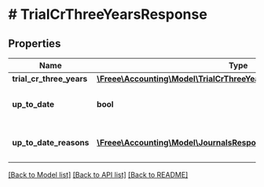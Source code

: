 # # TrialCrThreeYearsResponse

## Properties

Name | Type | Description | Notes
------------ | ------------- | ------------- | -------------
**trial_cr_three_years** | [**\Freee\Accounting\Model\TrialCrThreeYearsResponseTrialCrThreeYears**](TrialCrThreeYearsResponseTrialCrThreeYears.md) |  |
**up_to_date** | **bool** | 集計結果が最新かどうか |
**up_to_date_reasons** | [**\Freee\Accounting\Model\JournalsResponseJournalsUpToDateReasons[]**](JournalsResponseJournalsUpToDateReasons.md) | 集計が最新でない場合の要因情報 | [optional]

[[Back to Model list]](../../README.md#models) [[Back to API list]](../../README.md#endpoints) [[Back to README]](../../README.md)
